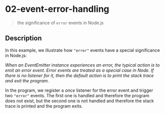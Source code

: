 # 02-event-error-handling
> the significance of `error` events in Node.js

## Description
In this example, we illustrate how `"error"` events have a special significance in Node.js:

*When an EventEmitter instance experiences an error, the typical action is to emit an error event. Error events are treated as a special case in Node. If there is no listener for it, then the default action is to print the stack trace and exit the program.*

In the program, we register a *once* listener for the error event and trigger two `"error"` events. The first one is handled and therefore the program does not exist, but the second one is not handled and therefore the stack trace is printed and the program exits.
